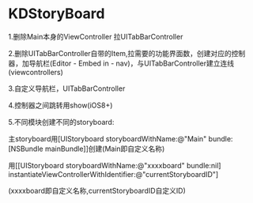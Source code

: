 # KDStoryBoard

1.删除Main本身的ViewController 拉UITabBarController


2.删除UITabBarController自带的Item,拉需要的功能界面数，创建对应的控制器，加导航栏(Editor - Embed in - nav)，与UITabBarController建立连线(viewcontrollers)


3.自定义导航栏，UITabBarController


4.控制器之间跳转用show(iOS8+)


5.不同模块创建不同的storyboard:


主storyboard用[UIStoryboard storyboardWithName:@"Main" bundle:[NSBundle mainBundle]]创建(Main即自定义名称)


用[[UIStoryboard storyboardWithName:@"xxxxboard" bundle:nil] instantiateViewControllerWithIdentifier:@"currentStoryboardID"]


(xxxxboard即自定义名称,currentStoryboardID自定义ID)
